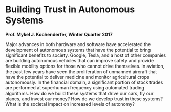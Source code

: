 Building Trust in Autonomous Systems
====================================

__Prof. Mykel J. Kochenderfer, Winter Quarter 2017__

Major advances in both hardware and software have accelerated the development of autonomous systems that have the potential to bring significant benefits to society. Google, Tesla, and a host of other companies are building autonomous vehicles that can improve safety and provide flexible mobility options for those who cannot drive themselves. In aviation, the past few years have seen the proliferation of unmanned aircraft that have the potential to deliver medicine and monitor agricultural crops autonomously. In the financial domain, a significant portion of stock trades are performed at superhuman frequency using automated trading algorithms. How do we build these systems that drive our cars, fly our planes, and invest our money? How do we develop trust in these systems? What is the societal impact on increased levels of autonomy?